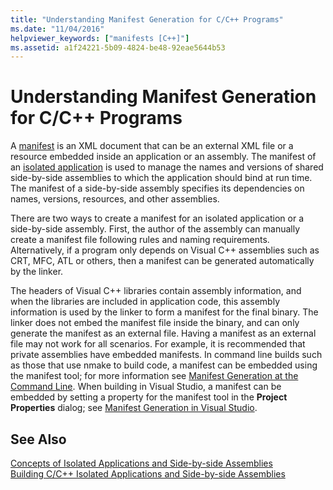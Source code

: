 ```yaml
---
title: "Understanding Manifest Generation for C/C++ Programs"
ms.date: "11/04/2016"
helpviewer_keywords: ["manifests [C++]"]
ms.assetid: a1f24221-5b09-4824-be48-92eae5644b53
---
```

# Understanding Manifest Generation for C/C++ Programs

A [manifest](/windows/desktop/sbscs/manifests) is an XML document that can be an external XML file or a resource embedded inside an application or an assembly. The manifest of an [isolated application](/windows/desktop/SbsCs/isolated-applications) is used to manage the names and versions of shared side-by-side assemblies to which the application should bind at run time. The manifest of a side-by-side assembly specifies its dependencies on names, versions, resources, and other assemblies.

There are two ways to create a manifest for an isolated application or a side-by-side assembly. First, the author of the assembly can manually create a manifest file following rules and naming requirements. Alternatively, if a program only depends on Visual C++ assemblies such as CRT, MFC, ATL or others, then a manifest can be generated automatically by the linker.

The headers of Visual C++ libraries contain assembly information, and when the libraries are included in application code, this assembly information is used by the linker to form a manifest for the final binary. The linker does not embed the manifest file inside the binary, and can only generate the manifest as an external file. Having a manifest as an external file may not work for all scenarios. For example, it is recommended that private assemblies have embedded manifests. In command line builds such as those that use nmake to build code, a manifest can be embedded using the manifest tool; for more information see [Manifest Generation at the Command Line](manifest-generation-at-the-command-line.md). When building in Visual Studio, a manifest can be embedded by setting a property for the manifest tool in the **Project Properties** dialog; see [Manifest Generation in Visual Studio](manifest-generation-in-visual-studio.md).

## See Also

[Concepts of Isolated Applications and Side-by-side Assemblies](concepts-of-isolated-applications-and-side-by-side-assemblies.md)<br/>
[Building C/C++ Isolated Applications and Side-by-side Assemblies](building-c-cpp-isolated-applications-and-side-by-side-assemblies.md)